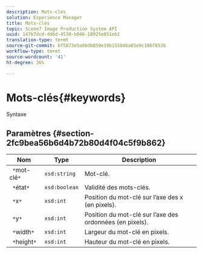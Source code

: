 ```yaml
---
description: Mots-clés
solution: Experience Manager
title: Mots-clés
topic: Scene7 Image Production System API
uuid: 147b7dcd-dd6d-4530-b046-18925e851eb1
translation-type: tm+mt
source-git-commit: bf5873e5a6bdb859e19b15584ba85e9c106f853b
workflow-type: tm+mt
source-wordcount: '41'
ht-degree: 36%

---
```



# Mots-clés{#keywords}

Syntaxe

## Paramètres {#section-2fc9bea56b6d4b72b80d4f04c5f9b862}

| Nom | Type | Description |
|---|---|---|
| ` *`mot-clé`*` | `xsd:string` | Mot-clé. |
| ` *`état`*` | `xsd:boolean` | Validité des mots-clés. |
| ` *`x`*` | `xsd:int` | Position du mot-clé sur l’axe des x (en pixels). |
| ` *`y`*` | `xsd:int` | Position du mot-clé sur l’axe des ordonnées (en pixels). |
| ` *`width`*` | `xsd:int` | Largeur du mot-clé en pixels. |
| ` *`height`*` | `xsd:int` | Hauteur du mot-clé en pixels. |

